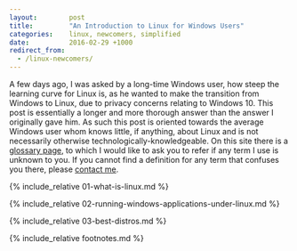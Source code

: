 ```yaml
---
layout:        post
title:         "An Introduction to Linux for Windows Users"
categories:    linux, newcomers, simplified
date:          2016-02-29 +1000
redirect_from:
  - /linux-newcomers/
---
```


A few days ago, I was asked by a long-time Windows user, how steep the learning curve for Linux is, as he wanted to make the transition from Windows to Linux, due to privacy concerns relating to Windows 10. This post is essentially a longer and more thorough answer than the answer I originally gave him. As such this post is oriented towards the average Windows user whom knows little, if anything, about Linux and is not necessarily otherwise technologically-knowledgeable. On this site there is a [glossary page](/glossary/), to which I would like to ask you to refer if any term I use is unknown to you. If you cannot find a definition for any term that confuses you there, please [contact me](/contributing/).

{% include_relative 01-what-is-linux.md %}

{% include_relative 02-running-windows-applications-under-linux.md %}

{% include_relative 03-best-distros.md %}

{% include_relative footnotes.md %}

